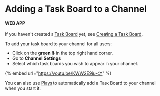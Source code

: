# Adding a Task Board to a Channel

#### WEB APP

If you haven't created a [Task Board](./) yet, see [Creating a Task Board](creating-a-new-task-board.md).  
  
To add your task board to your channel for all users:

* Click on the **green ⇅** in the top right hand corner.
* Go to **Channel Settings**
* Select which task boards you wish to appear in your channel. 

{% embed url="https://youtu.be/KWW2E9iu-cY" %}

You can also use [Plays](../plays/) to automatically add a Task Board to your channel when you start it.


